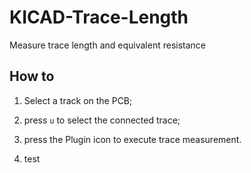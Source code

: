 # KICAD-Trace-Length

Measure trace length and equivalent resistance

## How to

1. Select a track on the PCB;
2. press `u` to select the connected trace;
3. press the Plugin icon to execute trace measurement.

5. test
